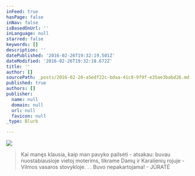 ```yaml
---
inFeed: true
hasPage: false
inNav: false
isBasedOnUrl: ''
inLanguage: null
starred: false
keywords: []
description: ''
datePublished: '2016-02-26T19:32:19.501Z'
dateModified: '2016-02-26T19:32:18.672Z'
title: ''
author: []
sourcePath: _posts/2016-02-26-a5edf22c-bdaa-41c8-9f9f-e35ae3babd26.md
published: true
authors: []
publisher:
  name: null
  domain: null
  url: null
  favicon: null
_type: Blurb

---
```

![](https://the-grid-user-content.s3-us-west-2.amazonaws.com/a81b0d68-2874-49d1-a0a1-a4ff7ca8b494.jpg)

> Kai manęs klausia, kaip man pavyko pailsėti - atsakau: buvau nuostabiausioje vietoj moterims, tikrame Damų ir Karalienių rojuje - Vilmos vasaros stovykloje. . . Buvo nepakartojama! - JŪRATĖ